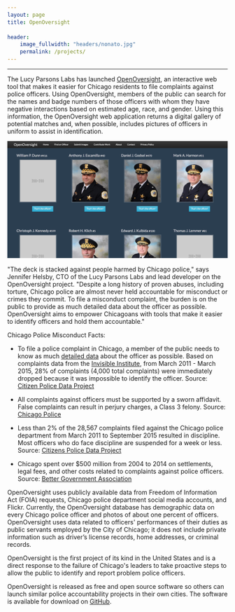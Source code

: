 ```yaml
---
layout: page
title: OpenOversight

header:
    image_fullwidth: "headers/nonato.jpg"
    permalink: /projects/
---
```


-----------------------
The Lucy Parsons Labs has launched [OpenOversight](https://openoversight.lucyparsonslabs.com/), an interactive web tool that makes it easier for Chicago residents to file complaints against police officers. Using OpenOversight, members of the public can search for the names and badge numbers of those officers with whom they have negative interactions based on estimated age, race, and gender. Using this information, the OpenOversight web application returns a digital gallery of potential matches and, when possible, includes pictures of officers in uniform to assist in identification.

![OpenOversight](/images/oo_gallery.png)

"The deck is stacked against people harmed by Chicago police," says Jennifer Helsby, CTO of the Lucy Parsons Labs and lead developer on the OpenOversight project. "Despite a long history of proven abuses, including torture, Chicago police are almost never held accountable for misconduct or crimes they commit. To file a misconduct complaint, the burden is on the public to provide as much detailed data about the officer as possible. OpenOversight aims to empower Chicagoans with tools that make it easier to identify officers and hold them accountable."

Chicago Police Misconduct Facts:

* To file a police complaint in Chicago, a member of the public needs to know as much [detailed data](http://ipraportal.iprachicago.org/pls/htmldb/f?p=1503:12:5406784243929236) about the officer as possible. Based on complaints data from the [Invisible Institute](http://invisible.institute/), from March 2011 - March 2015, 28% of complaints (4,000 total complaints) were immediately dropped because it was impossible to identify the officer. Source: [Citizen Police Data Project](https://cpdp.co/data/D8or5A/only-20525-28595-have-id-for-the-accused-officer)

* All complaints against officers must be supported by a sworn affidavit. False complaints can result in perjury charges, a Class 3 felony. Source: [Chicago Police](https://web.archive.org/web/20160829203856/http://home.chicagopolice.org/inside-the-cpd/internal-affairs-division/the-complaint/)

* Less than 2% of the 28,567 complaints filed against the Chicago police department from March 2011 to September 2015 resulted in discipline. Most officers who do face discipline are suspended for a week or less. Source: [Citizens Police Data Project](http://cpdb.co/data/D1zdwL/citizens-police-data-project)

* Chicago spent over $500 million from 2004 to 2014 on settlements, legal fees, and other costs related to complaints against police officers. Source: [Better Government Association](http://www.bettergov.org/news/beyond-burge)

OpenOversight uses publicly available data from Freedom of Information Act (FOIA) requests, Chicago police department social media accounts, and Flickr. Currently, the OpenOversight database has demographic data on every Chicago police officer and photos of about one percent of officers. OpenOversight uses data related to officers' performances of their duties as public servants employed by the City of Chicago; it does not include private information such as driver’s license records, home addresses, or criminal records.

OpenOversight is the first project of its kind in the United States and is a direct response to the failure of Chicago's leaders to take proactive steps to allow the public to identify and report problem police officers.

OpenOversight is released as free and open source software so others can launch similar police accountability projects in their own cities. The software is available for download on [GitHub](https://github.com/lucyparsons/OpenOversight).
